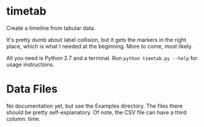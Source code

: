 timetab
=======

Create a timeline from tabular data.

It's pretty dumb about label collision, but it gets the markers in the right place, which is what I needed at the beginning. More to come, most likely.

All you need is Python 2.7 and a terminal. Run `python timetab.py --help` for usage instructions.

Data Files
=========

No documentation yet, but see the Examples directory. The files there should be pretty self-explanatory. Of note, the CSV file can have a third column: time.
